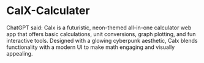 # CalX-Calculater
ChatGPT said: Calx is a futuristic, neon-themed all-in-one calculator web app that offers basic calculations, unit conversions, graph plotting, and fun interactive tools. Designed with a glowing cyberpunk aesthetic, Calx blends functionality with a modern UI to make math engaging and visually appealing.
